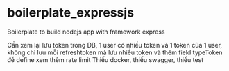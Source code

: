 # boilerplate_expressjs

Boilerplate to build nodejs app with framework express

Cần xem lại lưu token trong DB, 1 user có nhiều token và 1 token của 1 user, không chỉ lưu mỗi refreshtoken mà lưu nhiều token và thêm field typeToken để define
xem thêm rate limit
Thiếu docker, thiếu swagger, thiếu test
